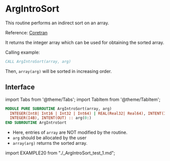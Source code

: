 # ArgIntroSort

This routine performs an indirect sort on an array.

Reference: [Coretran](https://github.com/leonfoks/coretran/blob/master/src/sorting/m_sort.f90)

It returns the integer array which can be used for obtaining the sorted array.

Calling example:

```fortran
CALL ArgIntroSort(array, arg)
```

Then, `array(arg)` will be sorted in increasing order.

## Interface

import Tabs from '@theme/Tabs';
import TabItem from '@theme/TabItem';

<Tabs>
<TabItem value="interface" label="܀ Interface" default>

```fortran
MODULE PURE SUBROUTINE ArgIntroSort(array, arg)
  INTEGER(Int8| Int16 | Int32 | Int64) | REAL(Real32| Real64), INTENT(IN) :: array(:)
  INTEGER(I4B), INTENT(OUT) :: arg(0:)
END SUBROUTINE ArgIntroSort
```

- Here, entries of `array` are NOT modified by the routine.
- `arg` should be allocated by the user
- `array(arg)` returns the sorted array.

</TabItem>

<TabItem value="example" label="️܀ See example">

import EXAMPLE20 from "./_ArgIntroSort_test_1.md";

<EXAMPLE20 />

</TabItem>

<TabItem value="close" label="↢ ">

</TabItem>
</Tabs>
